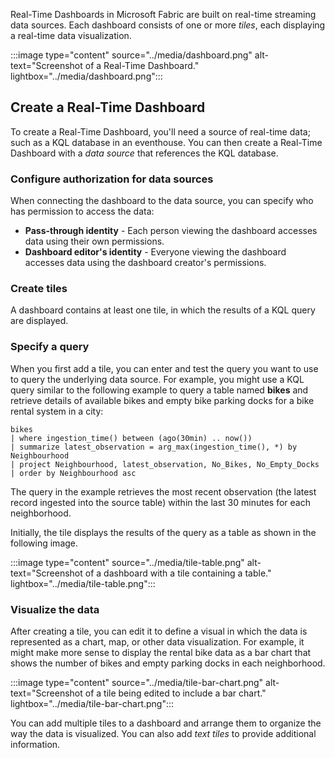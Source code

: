 Real-Time Dashboards in Microsoft Fabric are built on real-time streaming data sources. Each dashboard consists of one or more *tiles*, each displaying a real-time data visualization.

:::image type="content" source="../media/dashboard.png" alt-text="Screenshot of a Real-Time Dashboard." lightbox="../media/dashboard.png":::

## Create a Real-Time Dashboard

To create a Real-Time Dashboard, you'll need a source of real-time data; such as a KQL database in an eventhouse. You can then create a Real-Time Dashboard with a *data source* that references the KQL database.

### Configure authorization for data sources

When connecting the dashboard to the data source, you can specify who has permission to access the data:

- **Pass-through identity** - Each person viewing the dashboard accesses data using their own permissions.
- **Dashboard editor's identity** - Everyone viewing the dashboard accesses data using the dashboard creator's permissions.

### Create tiles

A dashboard contains at least one tile, in which the results of a KQL query are displayed.

### Specify a query

When you first add a tile, you can enter and test the query you want to use to query the underlying data source. For example, you might use a KQL query similar to the following example to query a table named **bikes** and retrieve details of available bikes and empty bike parking docks for a bike rental system in a city:

```kql
bikes
| where ingestion_time() between (ago(30min) .. now())
| summarize latest_observation = arg_max(ingestion_time(), *) by Neighbourhood
| project Neighbourhood, latest_observation, No_Bikes, No_Empty_Docks
| order by Neighbourhood asc
```

The query in the example retrieves the most recent observation (the latest record ingested into the source table) within the last 30 minutes for each neighborhood.

Initially, the tile displays the results of the query as a table as shown in the following image.

:::image type="content" source="../media/tile-table.png" alt-text="Screenshot of a dashboard with a tile containing a table." lightbox="../media/tile-table.png":::

### Visualize the data

After creating a tile, you can edit it to define a visual in which the data is represented as a chart, map, or other data visualization. For example, it might make more sense to display the rental bike data as a bar chart that shows the number of bikes and empty parking docks in each neighborhood.

:::image type="content" source="../media/tile-bar-chart.png" alt-text="Screenshot of a tile being edited to include a bar chart." lightbox="../media/tile-bar-chart.png":::

You can add multiple tiles to a dashboard and arrange them to organize the way the data is visualized. You can also add *text tiles* to provide additional information.


